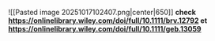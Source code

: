 ![[Pasted image 20251017102407.png|center|650]]
**check https://onlinelibrary.wiley.com/doi/full/10.1111/brv.12792 et https://onlinelibrary.wiley.com/doi/full/10.1111/geb.13059**